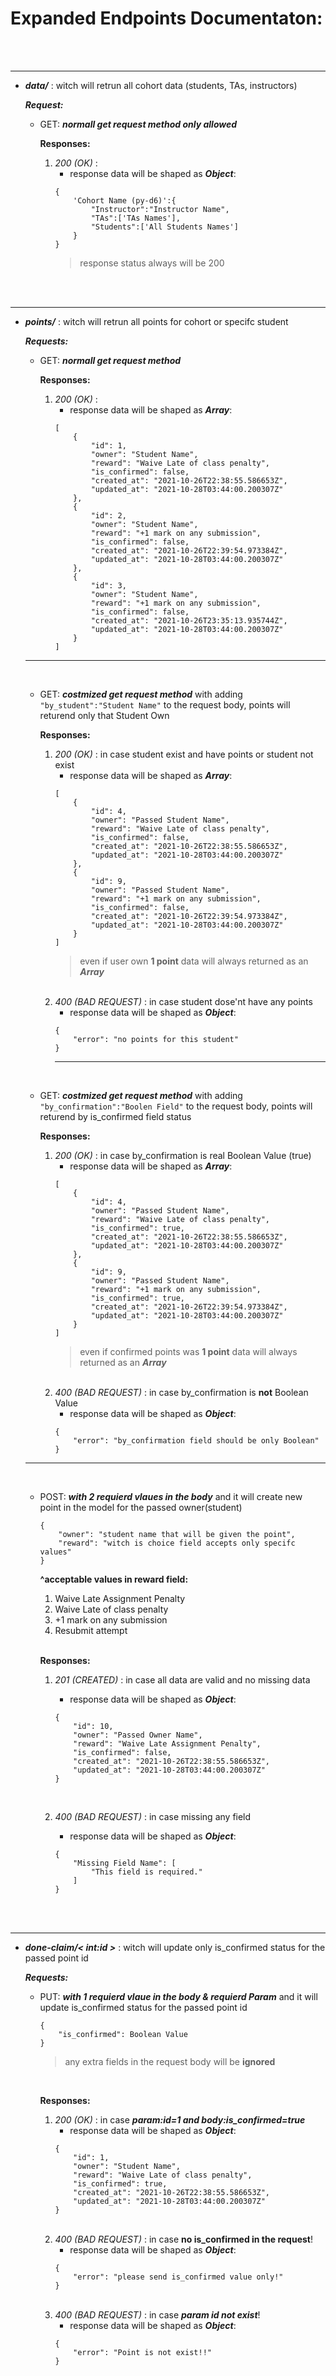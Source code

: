 # Expanded Endpoints Documentaton:

<br/>
<br/>

--------------------------------------

- ***data/***  : witch will retrun all cohort data (students, TAs, instructors)

    ***Request:***
    * GET: ***normall get request method only allowed***

        **Responses:**
        1. *200 (OK)* : 
            *  response data will be shaped as ***Object***:
            ```
            {
                'Cohort Name (py-d6)':{
                    "Instructor":"Instructor Name",
                    "TAs":['TAs Names'],
                    "Students":['All Students Names']
                }
            }
            ```
            > response status always will be 200

<br/>
<br/>

--------------------------------------

- ***points/***  : witch will retrun all points for cohort or specifc student

    ***Requests:***

    * GET: ***normall get request method***

        **Responses:**
        1. *200 (OK)* :
            *  response data will be shaped as ***Array***:
            ```
            [
                {
                    "id": 1,
                    "owner": "Student Name",
                    "reward": "Waive Late of class penalty",
                    "is_confirmed": false,
                    "created_at": "2021-10-26T22:38:55.586653Z",
                    "updated_at": "2021-10-28T03:44:00.200307Z"
                },
                {
                    "id": 2,
                    "owner": "Student Name",
                    "reward": "+1 mark on any submission",
                    "is_confirmed": false,
                    "created_at": "2021-10-26T22:39:54.973384Z",
                    "updated_at": "2021-10-28T03:44:00.200307Z"
                },
                {
                    "id": 3,
                    "owner": "Student Name",
                    "reward": "+1 mark on any submission",
                    "is_confirmed": false,
                    "created_at": "2021-10-26T23:35:13.935744Z",
                    "updated_at": "2021-10-28T03:44:00.200307Z"
                }
            ]
            ```

    ---------------------------------------------
    <br/>

    * GET: ***costmized get request method*** with adding `"by_student":"Student Name"` to the request body, points will returend only that Student Own

        **Responses:**
        1. *200 (OK)* : in case student exist and have points or student not exist
            *  response data will be shaped as ***Array***:
            ```
            [
                {
                    "id": 4,
                    "owner": "Passed Student Name",
                    "reward": "Waive Late of class penalty",
                    "is_confirmed": false,
                    "created_at": "2021-10-26T22:38:55.586653Z",
                    "updated_at": "2021-10-28T03:44:00.200307Z"
                },
                {
                    "id": 9,
                    "owner": "Passed Student Name",
                    "reward": "+1 mark on any submission",
                    "is_confirmed": false,
                    "created_at": "2021-10-26T22:39:54.973384Z",
                    "updated_at": "2021-10-28T03:44:00.200307Z"
                }
            ]
            ```
            > even if user own **1 point** data will always returned as an ***Array***

        <br/>

        2. *400 (BAD REQUEST)* : in case student dose'nt have any points
            *  response data will be shaped as ***Object***:
            ```
            {
                "error": "no points for this student"
            }
            ```
            ---------------------------------------------
    <br/>

    * GET: ***costmized get request method*** with adding `"by_confirmation":"Boolen Field"` to the request body, points will returend by is_confirmed field status

        **Responses:**
        1. *200 (OK)* : in case by_confirmation is real Boolean Value (true)
            *  response data will be shaped as ***Array***:
            ```
            [
                {
                    "id": 4,
                    "owner": "Passed Student Name",
                    "reward": "Waive Late of class penalty",
                    "is_confirmed": true,
                    "created_at": "2021-10-26T22:38:55.586653Z",
                    "updated_at": "2021-10-28T03:44:00.200307Z"
                },
                {
                    "id": 9,
                    "owner": "Passed Student Name",
                    "reward": "+1 mark on any submission",
                    "is_confirmed": true,
                    "created_at": "2021-10-26T22:39:54.973384Z",
                    "updated_at": "2021-10-28T03:44:00.200307Z"
                }
            ]
            ```
            > even if confirmed points was **1 point** data will always returned as an ***Array***

        <br/>

        2. *400 (BAD REQUEST)* : in case by_confirmation is **not** Boolean Value
            *  response data will be shaped as ***Object***:
            ```
            {
                "error": "by_confirmation field should be only Boolean"
            }
            ```
    ---------------------------------------------
    <br/>

    * POST: ***with 2 requierd vlaues in the body*** and it will create new point in the model for the passed owner(student)
        
        ```
        {
            "owner": "student name that will be given the point",
            "reward": "witch is choice field accepts only specifc values"
        }
        ```
        
        **^acceptable values in reward field:**
        1. Waive Late Assignment Penalty
        2. Waive Late of class penalty
        3. +1 mark on any submission
        4. Resubmit attempt

        <br/>

        **Responses:**
        1. *201 (CREATED)* : in case all data are valid and no missing data
            *  response data will be shaped as ***Object***:
            ```
            {
                "id": 10,
                "owner": "Passed Owner Name",
                "reward": "Waive Late Assignment Penalty",
                "is_confirmed": false,
                "created_at": "2021-10-26T22:38:55.586653Z",
                "updated_at": "2021-10-28T03:44:00.200307Z"
            }
            ```
            <br/>

        2. *400 (BAD REQUEST)* : in case missing any field
            *  response data will be shaped as ***Object***:
            ```
            {
                "Missing Field Name": [
                    "This field is required."
                ]
            }
            ```
<br/>
<br/>

--------------------------------------

- ***done-claim/< int:id >***  : witch will update only is_confirmed status for the passed point id 

    ***Requests:***

    * PUT: ***with 1 requierd vlaue in the body & requierd Param*** and it will update is_confirmed status for the passed point id 

        ```
        {
            "is_confirmed": Boolean Value
        }
        ```
        > any extra fields in the request body will be **ignored**
        
        <br/>

        **Responses:**
        1. *200 (OK)* : in case ***param:id=1 and body:is_confirmed=true***
            *  response data will be shaped as ***Object***:
            ```
            {
                "id": 1,
                "owner": "Student Name",
                "reward": "Waive Late of class penalty",
                "is_confirmed": true,
                "created_at": "2021-10-26T22:38:55.586653Z",
                "updated_at": "2021-10-28T03:44:00.200307Z"
            }
            ```
        
        <br/>

        2. *400 (BAD REQUEST)* : in case **no is_confirmed in the request**!
            *  response data will be shaped as ***Object***:
            ```
            {
                "error": "please send is_confirmed value only!"
            }
            ```
        
        <br/>

        3. *400 (BAD REQUEST)* : in case ***param id not exist***!
            *  response data will be shaped as ***Object***:
            ```
            {
                "error": "Point is not exist!!"
            }
            ```